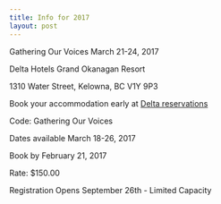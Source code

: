 ```yaml
---
title: Info for 2017
layout: post
---
```


Gathering Our Voices March 21-24, 2017

Delta Hotels Grand Okanagan Resort

1310 Water Street, Kelowna, BC V1Y 9P3


Book your accommodation early at 
[Delta reservations](http://www.marriott.com/meeting-event-hotels/group-corporate-travel/groupCorp.mi?resLinkData=BC%20Association%20of%20Aboriginal%20Friendship%20Centres-%20Gathering%20our%20Voices%5EYLWOK%60GVIGVIA%7CGVIGVIB%60160.00%60CAD%60true%604%603/18/17%603/26/17%602/21/17&app=resvlink&stop_mobi=yes)

Code: Gathering Our Voices

Dates available March 18-26, 2017

Book by February 21, 2017

Rate: $150.00

Registration Opens September 26th - Limited Capacity
